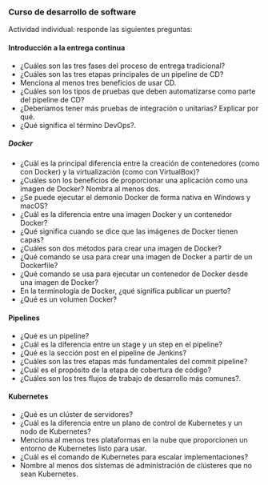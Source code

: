 ### Curso de desarrollo de software 

Actividad individual: responde las siguientes preguntas: 


#### Introducción a la entrega continua 

 - ¿Cuáles son las tres fases del proceso de entrega tradicional?
 - ¿Cuáles son las tres etapas principales de un pipeline de CD?
 - Menciona al menos tres beneficios de usar CD.
 - ¿Cuáles son los tipos de pruebas que deben automatizarse como parte del pipeline de CD?
 - ¿Deberíamos tener más pruebas de integración o unitarias? Explicar por qué.
 - ¿Qué significa el término DevOps?. 

##### Docker 

 - ¿Cuál es la principal diferencia entre la creación de contenedores (como con Docker) y la virtualización (como con VirtualBox)?
 - ¿Cuáles son los beneficios de proporcionar una aplicación como una imagen de Docker? Nombra al menos dos.
 - ¿Se puede ejecutar el demonio Docker de forma nativa en Windows y macOS?
 - ¿Cuál es la diferencia entre una imagen Docker y un contenedor Docker?
 - ¿Qué significa cuando se dice que las imágenes de Docker tienen capas?
 - ¿Cuáles son dos métodos para crear una imagen de Docker?
 - ¿Qué comando se usa para crear una imagen de Docker a partir de un Dockerfile?
 - ¿Qué comando se usa para ejecutar un contenedor de Docker desde una imagen de Docker?
 - En la terminología de Docker, ¿qué significa publicar un puerto?
 - ¿Qué es un volumen Docker? 

#### Pipelines 

- ¿Qué es un pipeline?
- ¿Cuál es la diferencia entre un stage  y un step en el pipeline?
- ¿Qué es la sección post en el pipeline de Jenkins?
- ¿Cuáles son las tres etapas más fundamentales del commit pipeline?
- ¿Cuál es el propósito de la etapa de cobertura de código?
- ¿Cuáles son los tres flujos de trabajo de desarrollo más comunes?. 

#### Kubernetes 

- ¿Qué es un clúster de servidores?
- ¿Cuál es la diferencia entre un plano de control de Kubernetes y un nodo de Kubernetes?
- Menciona al menos tres plataformas en la nube que proporcionen un entorno de Kubernetes listo para usar.
- ¿Cuál es el comando de Kubernetes para escalar implementaciones?
- Nombre al menos dos sistemas de administración de clústeres que no sean Kubernetes. 
